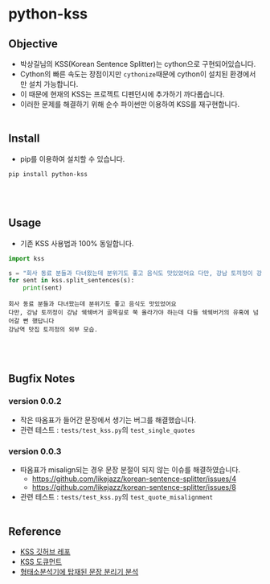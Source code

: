 # python-kss

## Objective
- 박상길님의 KSS(Korean Sentence Splitter)는 cython으로 구현되어있습니다.
- Cython의 빠른 속도는 장점이지만 `cythonize`때문에 cython이 설치된 환경에서만 설치 가능합니다.
- 이 때문에 현재의 KSS는 프로젝트 디펜던시에 추가하기 까다롭습니다.
- 이러한 문제를 해결하기 위해 순수 파이썬만 이용하여 KSS를 재구현합니다.
<br><br>

## Install
- pip를 이용하여 설치할 수 있습니다.
```console
pip install python-kss
```
<br><br>

## Usage
- 기존 KSS 사용법과 100% 동일합니다.
```python
import kss

s = "회사 동료 분들과 다녀왔는데 분위기도 좋고 음식도 맛있었어요 다만, 강남 토끼정이 강남 쉑쉑버거 골목길로 쭉 올라가야 하는데 다들 쉑쉑버거의 유혹에 넘어갈 뻔 했답니다 강남역 맛집 토끼정의 외부 모습."
for sent in kss.split_sentences(s):
    print(sent)
```
```
회사 동료 분들과 다녀왔는데 분위기도 좋고 음식도 맛있었어요
다만, 강남 토끼정이 강남 쉑쉑버거 골목길로 쭉 올라가야 하는데 다들 쉑쉑버거의 유혹에 넘어갈 뻔 했답니다
강남역 맛집 토끼정의 외부 모습.
```
<br><br>

## Bugfix Notes
### version 0.0.2
- 작은 따옴표가 들어간 문장에서 생기는 버그를 해결했습니다.
- 관련 테스트 : `tests/test_kss.py`의 `test_single_quotes`
### version 0.0.3
- 따옴표가 misalign되는 경우 문장 분절이 되지 않는 이슈를 해결하였습니다.
  - https://github.com/likejazz/korean-sentence-splitter/issues/4
  - https://github.com/likejazz/korean-sentence-splitter/issues/8
- 관련 테스트 : `tests/test_kss.py`의 `test_quote_misalignment`
<br><br>

## Reference
- [KSS 깃허브 레포](https://github.com/likejazz/korean-sentence-splitter)
- [KSS 도큐먼트](http://docs.likejazz.com/kss/)
- [형태소분석기에 탑재된 문장 분리기 분석](http://semantics.kr/%ed%95%9c%ea%b5%ad%ec%96%b4-%ed%98%95%ed%83%9c%ec%86%8c-%eb%b6%84%ec%84%9d%ea%b8%b0-%eb%b3%84-%eb%ac%b8%ec%9e%a5-%eb%b6%84%eb%a6%ac-%ec%84%b1%eb%8a%a5%eb%b9%84%ea%b5%90/)

